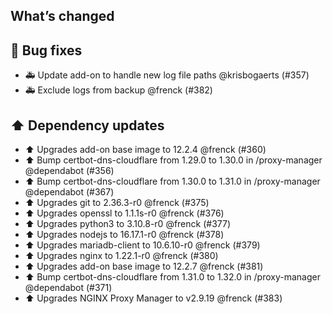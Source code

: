 ## What’s changed

## 🐛 Bug fixes

- 🚑 Update add-on to handle new log file paths @krisbogaerts (#357)
- 🚑 Exclude logs from backup @frenck (#382)

## ⬆️ Dependency updates

- ⬆️ Upgrades add-on base image to 12.2.4 @frenck (#360)
- ⬆️ Bump certbot-dns-cloudflare from 1.29.0 to 1.30.0 in /proxy-manager @dependabot (#356)
- ⬆️ Bump certbot-dns-cloudflare from 1.30.0 to 1.31.0 in /proxy-manager @dependabot (#367)
- ⬆️ Upgrades git to 2.36.3-r0 @frenck (#375)
- ⬆️ Upgrades openssl to 1.1.1s-r0 @frenck (#376)
- ⬆️ Upgrades python3 to 3.10.8-r0 @frenck (#377)
- ⬆️ Upgrades nodejs to 16.17.1-r0 @frenck (#378)
- ⬆️ Upgrades mariadb-client to 10.6.10-r0 @frenck (#379)
- ⬆️ Upgrades nginx to 1.22.1-r0 @frenck (#380)
- ⬆️ Upgrades add-on base image to 12.2.7 @frenck (#381)
- ⬆️ Bump certbot-dns-cloudflare from 1.31.0 to 1.32.0 in /proxy-manager @dependabot (#371)
- ⬆️ Upgrades NGINX Proxy Manager to v2.9.19 @frenck (#383)

